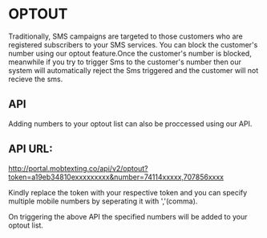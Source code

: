 OPTOUT 
==========

Traditionally, SMS campaigns are targeted to those customers who are registered subscribers to your SMS
services. You can block the customer's number using our optout feature.Once the customer's number is blocked, meanwhile if you try to trigger Sms to the  customer's number then our system will automatically reject the Sms triggered and the customer will not recieve the sms.

API 
-------

Adding numbers to your optout list can also be proccessed using our API.

API URL:
-----

http://portal.mobtexting.co/api/v2/optout?token=a19eb34810exxxxxxxxx&number=74114xxxxx,707856xxxx  
  
  Kindly replace the token with your respective token and you can specify multiple mobile numbers by seperating it with ','(comma).
  
  On triggering the above API the specified numbers will be added to your optout list.